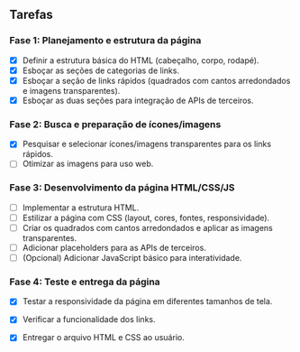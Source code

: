## Tarefas

### Fase 1: Planejamento e estrutura da página
- [x] Definir a estrutura básica do HTML (cabeçalho, corpo, rodapé).
- [x] Esboçar as seções de categorias de links.
- [x] Esboçar a seção de links rápidos (quadrados com cantos arredondados e imagens transparentes).
- [x] Esboçar as duas seções para integração de APIs de terceiros.

### Fase 2: Busca e preparação de ícones/imagens
- [x] Pesquisar e selecionar ícones/imagens transparentes para os links rápidos.
- [ ] Otimizar as imagens para uso web.

### Fase 3: Desenvolvimento da página HTML/CSS/JS
- [ ] Implementar a estrutura HTML.
- [ ] Estilizar a página com CSS (layout, cores, fontes, responsividade).
- [ ] Criar os quadrados com cantos arredondados e aplicar as imagens transparentes.
- [ ] Adicionar placeholders para as APIs de terceiros.
- [ ] (Opcional) Adicionar JavaScript básico para interatividade.

### Fase 4: Teste e entrega da página
- [x] Testar a responsividade da página em diferentes tamanhos de tela.
- [x] Verificar a funcionalidade dos links.
- [x] Entregar o arquivo HTML e CSS ao usuário.

